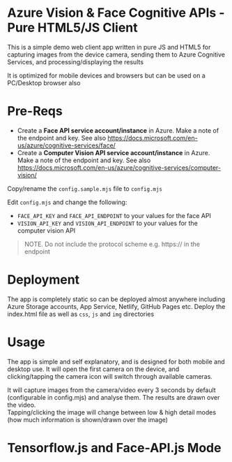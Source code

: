 # Azure Vision & Face Cognitive APIs - Pure HTML5/JS Client
This is a simple demo web client app written in pure JS and HTML5 for capturing images from the device camera, sending them to Azure Cognitive Services, and processing/displaying the results

It is optimized for mobile devices and browsers but can be used on a PC/Desktop browser also


# Pre-Reqs
- Create a **Face API service account/instance** in Azure. Make a note of the endpoint and key. See also https://docs.microsoft.com/en-us/azure/cognitive-services/face/
- Create a **Computer Vision API service account/instance** in Azure. Make a note of the endpoint and key. See also https://docs.microsoft.com/en-us/azure/cognitive-services/computer-vision/

Copy/rename the `config.sample.mjs` file to `config.mjs`

Edit `config.mjs` and change the following: 
- `FACE_API_KEY` and `FACE_API_ENDPOINT` to your values for the face API
- `VISION_API_KEY` and `VISION_API_ENDPOINT` to your values for the computer vision API

> NOTE. Do not include the protocol scheme e.g. https:// in the endpoint

# Deployment
The app is completely static so can be deployed almost anywhere including Azure Storage accounts, App Service, Netlify, GitHub Pages etc. Deploy the index.html file as well as `css`, `js` and `img` directories 


# Usage
The app is simple and self explanatory, and is designed for both mobile and desktop use. It will open the first camera on the device, and clicking/tapping the camera icon will switch through available cameras.

It will capture images from the camera/video every 3 seconds by default (configurable in config.mjs) and analyse them. The results are drawn over the video.  
Tapping/clicking the image will change between low & high detail modes (how much information is shown/drawn over the image)


# Tensorflow.js and Face-API.js Mode
